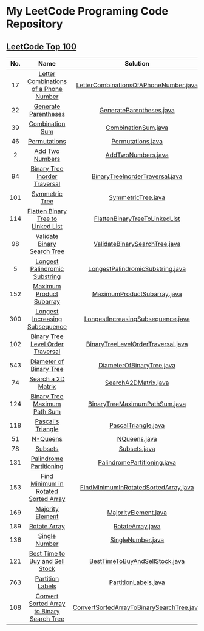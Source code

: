 # My LeetCode Programing Code Repository

## [LeetCode Top 100](https://leetcode.com/studyplan/top-100-liked/)

| No. |                                                                Name                                                                 |                                          Solution                                          |
|:---:|:-----------------------------------------------------------------------------------------------------------------------------------:|:------------------------------------------------------------------------------------------:|
| 17  |      [Letter Combinations of a Phone Number](https://leetcode.com/problems/letter-combinations-of-a-phone-number/description/)      |     [LetterCombinationsOfAPhoneNumber.java](src/LetterCombinationsOfAPhoneNumber.java)     |
| 22  |                       [Generate Parentheses](https://leetcode.com/problems/generate-parentheses/description)                        |                  [GenerateParentheses.java](src/GenerateParentheses.java)                  |
| 39  |                            [Combination Sum](https://leetcode.com/problems/combination-sum/description)                             |                       [CombinationSum.java](src/CombinationSum.java)                       |
| 46  |                               [Permutations](https://leetcode.com/problems/permutations/description/)                               |                         [Permutations.java](src/Permutations.java)                         |
|  2  |                            [Add Two Numbers](https://leetcode.com/problems/add-two-numbers/description/)                            |                        [AddTwoNumbers.java](src/AddTwoNumbers.java)                        |
| 94  |              [Binary Tree Inorder Traversal](https://leetcode.com/problems/binary-tree-inorder-traversal/description/)              |           [BinaryTreeInorderTraversal.java](src/BinaryTreeInorderTraversal.java)           |
| 101 |                                   [Symmetric Tree](https://leetcode.com/problems/symmetric-tree/)                                   |                        [SymmetricTree.java](src/SymmetricTree.java)                        |
| 114 |         [Flatten Binary Tree to Linked List](https://leetcode.com/problems/flatten-binary-tree-to-linked-list/description/)         |          [FlattenBinaryTreeToLinkedList](src/FlattenBinaryTreeToLinkedList.java)           |
| 98  |                [Validate Binary Search Tree](https://leetcode.com/problems/validate-binary-search-tree/description/)                |             [ValidateBinarySearchTree.java](src/ValidateBinarySearchTree.java)             |
|  5  |             [Longest Palindromic Substring ](https://leetcode.com/problems/longest-palindromic-substring/description/)              |          [LongestPalindromicSubstring.java](src/LongestPalindromicSubstring.java)          |
| 152 |                  [Maximum Product Subarray ](https://leetcode.com/problems/maximum-product-subarray/description/)                   |               [MaximumProductSubarray.java](src/MaximumProductSubarray.java)               |
| 300 |             [Longest Increasing Subsequence](https://leetcode.com/problems/longest-increasing-subsequence/description)              |         [LongestIncreasingSubsequence.java](src/LongestIncreasingSubsequence.java)         |
| 102 |                [Binary Tree Level Order Traversal](https://leetcode.com/problems/binary-tree-level-order-traversal/)                |        [BinaryTreeLevelOrderTraversal.java](src/BinaryTreeLevelOrderTraversal.java)        |
| 543 |                          [Diameter of Binary Tree](https://leetcode.com/problems/diameter-of-binary-tree/)                          |                 [DiameterOfBinaryTree.java](src/DiameterOfBinaryTree.java)                 |
| 74  |                               [Search a 2D Matrix](https://leetcode.com/problems/search-a-2d-matrix/)                               |                      [SearchA2DMatrix.java](src/SearchA2DMatrix.java)                      |
| 124 |               [Binary Tree Maximum Path Sum](https://leetcode.com/problems/binary-tree-maximum-path-sum/description)                |             [BinaryTreeMaximumPathSum.java](src/BinaryTreeMaximumPathSum.java)             |
| 118 |                                [Pascal's Triangle](https://leetcode.com/problems/pascals-triangle/)                                 |                       [PascalTriangle.java](src/PascalTriangle.java)                       |
| 51  |                                   [N-Queens](https://leetcode.com/problems/n-queens/description/)                                   |                              [NQueens.java](src/NQueens.java)                              |
| 78  |                                    [Subsets](https://leetcode.com/problems/subsets/description/)                                    |                              [Subsets.java](src/Subsets.java)                              |
| 131 |                    [Palindrome Partitioning](https://leetcode.com/problems/palindrome-partitioning/description/)                    |               [PalindromePartitioning.java](src/PalindromePartitioning.java)               |
| 153 |       [Find Minimum in Rotated Sorted Array](https://leetcode.com/problems/find-minimum-in-rotated-sorted-array/description/)       |      [FindMinimumInRotatedSortedArray.java](src/FindMinimumInRotatedSortedArray.java)      |
| 169 |                           [Majority Element](https://leetcode.com/problems/majority-element/description)                            |                      [MajorityElement.java](src/MajorityElement.java)                      |
| 189 |                               [Rotate Array](https://leetcode.com/problems/rotate-array/description/)                               |                          [RotateArray.java](src/RotateArray.java)                          |
| 136 |                                    [Single Number](https://leetcode.com/problems/single-number/)                                    |                         [SingleNumber.java](src/SingleNumber.java)                         |
| 121 |            [Best Time to Buy and Sell Stock](https://leetcode.com/problems/best-time-to-buy-and-sell-stock/description/)            |            [BestTimeToBuyAndSellStock.java](src/BestTimeToBuyAndSellStock.java)            |
| 763 |                           [Partition Labels](https://leetcode.com/problems/partition-labels/description)                            |                      [PartitionLabels.java](src/PartitionLabels.java)                      |
| 108 | [Convert Sorted Array to Binary Search Tree](https://leetcode.com/problems/convert-sorted-array-to-binary-search-tree/description/) | [ConvertSortedArrayToBinarySearchTree.java](src/ConvertSortedArrayToBinarySearchTree.java) |